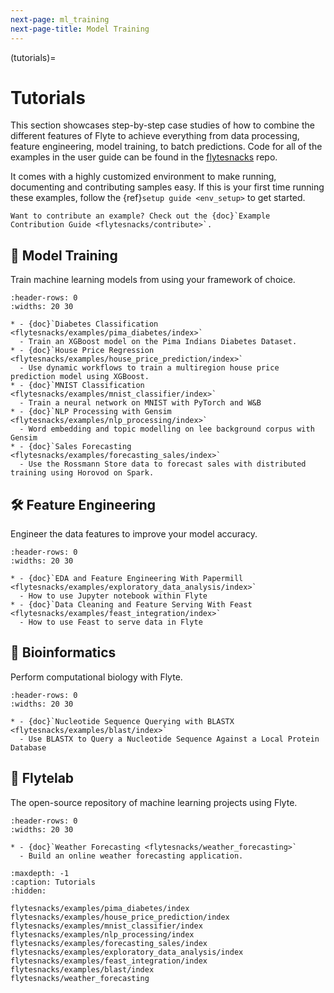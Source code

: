 ```yaml
---
next-page: ml_training
next-page-title: Model Training
---
```


(tutorials)=

# Tutorials

This section showcases step-by-step case studies of how to combine the different
features of Flyte to achieve everything from data processing, feature engineering,
model training, to batch predictions. Code for all of the examples in the user
guide can be found in the [flytesnacks](https://github.com/flyteorg/flytesnacks) repo.

It comes with a highly customized environment to make running, documenting and
contributing samples easy. If this is your first time running these examples, follow the
{ref}`setup guide <env_setup>` to get started.

```{note}
Want to contribute an example? Check out the {doc}`Example Contribution Guide <flytesnacks/contribute>`.
```

## 🤖 Model Training

Train machine learning models from using your framework of choice.

```{list-table}
:header-rows: 0
:widths: 20 30

* - {doc}`Diabetes Classification <flytesnacks/examples/pima_diabetes/index>`
  - Train an XGBoost model on the Pima Indians Diabetes Dataset.
* - {doc}`House Price Regression <flytesnacks/examples/house_price_prediction/index>`
  - Use dynamic workflows to train a multiregion house price prediction model using XGBoost.
* - {doc}`MNIST Classification <flytesnacks/examples/mnist_classifier/index>`
  - Train a neural network on MNIST with PyTorch and W&B
* - {doc}`NLP Processing with Gensim <flytesnacks/examples/nlp_processing/index>`
  - Word embedding and topic modelling on lee background corpus with Gensim
* - {doc}`Sales Forecasting <flytesnacks/examples/forecasting_sales/index>`
  - Use the Rossmann Store data to forecast sales with distributed training using Horovod on Spark.
```

## 🛠 Feature Engineering

Engineer the data features to improve your model accuracy.

```{list-table}
:header-rows: 0
:widths: 20 30

* - {doc}`EDA and Feature Engineering With Papermill <flytesnacks/examples/exploratory_data_analysis/index>`
  - How to use Jupyter notebook within Flyte
* - {doc}`Data Cleaning and Feature Serving With Feast <flytesnacks/examples/feast_integration/index>`
  - How to use Feast to serve data in Flyte
```

## 🧪 Bioinformatics

Perform computational biology with Flyte.

```{list-table}
:header-rows: 0
:widths: 20 30

* - {doc}`Nucleotide Sequence Querying with BLASTX <flytesnacks/examples/blast/index>`
  - Use BLASTX to Query a Nucleotide Sequence Against a Local Protein Database
```

## 🔬 Flytelab

The open-source repository of machine learning projects using Flyte.

```{list-table}
:header-rows: 0
:widths: 20 30

* - {doc}`Weather Forecasting <flytesnacks/weather_forecasting>`
  - Build an online weather forecasting application.
```


```{toctree}
:maxdepth: -1
:caption: Tutorials
:hidden:

flytesnacks/examples/pima_diabetes/index
flytesnacks/examples/house_price_prediction/index
flytesnacks/examples/mnist_classifier/index
flytesnacks/examples/nlp_processing/index
flytesnacks/examples/forecasting_sales/index
flytesnacks/examples/exploratory_data_analysis/index
flytesnacks/examples/feast_integration/index
flytesnacks/examples/blast/index
flytesnacks/weather_forecasting
```

